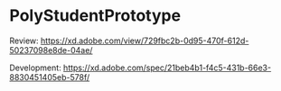 # PolyStudentPrototype

Review:        https://xd.adobe.com/view/729fbc2b-0d95-470f-612d-50237098e8de-04ae/

Development: https://xd.adobe.com/spec/21beb4b1-f4c5-431b-66e3-8830451405eb-578f/
